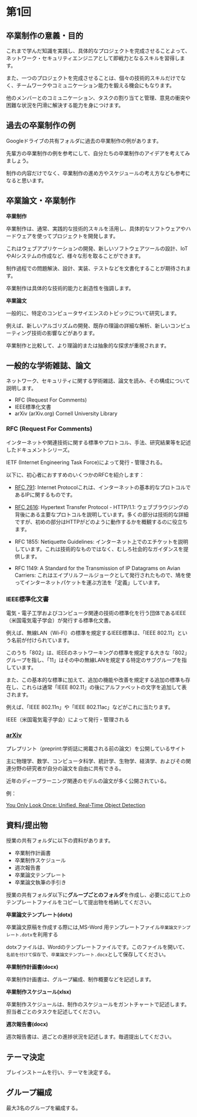 
# 第1回

## 卒業制作の意義・目的

これまで学んだ知識を実践し、具体的なプロジェクトを完成させることよって、ネットワーク・セキュリティエンジニアとして即戦力となるスキルを習得します。

また、一つのプロジェクトを完成させることは、個々の技術的スキルだけでなく、チームワークやコミュニケーション能力を鍛える機会にもなります。

他のメンバーとのコミュニケーション、タスクの割り当てと管理、意見の衝突や困難な状況を円滑に解決する能力を身につけます。

## 過去の卒業制作の例

Googleドライブの共有フォルダに過去の卒業制作の例があります。

先輩方の卒業制作の例を参考にして、自分たちの卒業制作のアイデアを考えてみましょう。

制作の内容だけでなく、卒業制作の進め方やスケジュールの考え方なども参考になると思います。

## 卒業論文・卒業制作

**卒業制作**

卒業制作は、通常、実践的な技術的スキルを活用し、具体的なソフトウェアやハードウェアを使ってプロジェクトを開発します。

これはウェブアプリケーションの開発、新しいソフトウェアツールの設計、IoTやAIシステムの作成など、様々な形を取ることができます。

制作過程での問題解決、設計、実装、テストなどを文書化することが期待されます。

卒業制作は具体的な技術的能力と創造性を強調します。

**卒業論文**

一般的に、特定のコンピュータサイエンスのトピックについて研究します。

例えば、新しいアルゴリズムの開発、既存の理論の詳細な解析、新しいコンピューティング技術の影響などがあります。

卒業制作と比較して、より理論的または抽象的な探求が重視されます。

## 一般的な学術雑誌、論文

ネットワーク、セキュリティに関する学術雑誌、論文を読み、その構成について説明します。

- RFC (Request For Comments) 
- IEEE標準化文書
- arXiv (arXiv.org) Cornell University Library

### RFC (Request For Comments)
インターネットや関連技術に関する標準やプロトコル、手法、研究結果等を記述したドキュメントシリーズ。

IETF (Internet Engineering Task Force)によって発行・管理される。

以下に、初心者におすすめのいくつかのRFCを紹介します：

- [RFC 791](https://datatracker.ietf.org/doc/html/rfc791): Internet Protocolこれは、インターネットの基本的なプロトコルであるIPに関するものです。

- [RFC 2616](https://tex2e.github.io/rfc-translater/html/rfc2616.html): Hypertext Transfer Protocol - HTTP/1.1: ウェブブラウジングの背後にある主要なプロトコルを説明しています。多くの部分は技術的な詳細ですが、初めの部分はHTTPがどのように動作するかを概観するのに役立ちます。

- RFC 1855: Netiquette Guidelines: インターネット上でのエチケットを説明しています。これは技術的なものではなく、むしろ社会的なガイダンスを提供します。

- RFC 1149: A Standard for the Transmission of IP Datagrams on Avian Carriers: これはエイプリルフールジョークとして発行されたもので、鳩を使ってインターネットパケットを運ぶ方法を「定義」しています。

### IEEE標準化文書
電気・電子工学およびコンピュータ関連の技術の標準化を行う団体であるIEEE（米国電気電子学会）が発行する標準化文書。

例えば、無線LAN（Wi-Fi）の標準を規定するIEEE標準は、「IEEE 802.11」という名前が付けられています。

このうち「802」は、IEEEのネットワーキングの標準を規定する大きな「802」グループを指し、「11」はその中の無線LANを規定する特定のサブグループを指しています。

また、この基本的な標準に加えて、追加の機能や改善を規定する追加の標準も存在し、これらは通常「IEEE 802.11」の後にアルファベットの文字を追加して表されます。

例えば、「IEEE 802.11n」や「IEEE 802.11ac」などがこれに当たります。

IEEE（米国電気電子学会）によって発行・管理される

### [arXiv](https://arxiv.org/)

プレプリント（preprint:学術誌に掲載される前の論文）を公開しているサイト

主に物理学、数学、コンピュータ科学、統計学、生物学、経済学、およびその関連分野の研究者が自分の論文を自由に共有できる。

近年のディープラーニング関連のモデルの論文が多く公開されている。

例：

[You Only Look Once: Unified, Real-Time Object Detection](https://arxiv.org/pdf/1506.02640.pdf)

## 資料/提出物

授業の共有フォルダに以下の資料があります。

- 卒業制作計画書
- 卒業制作スケジュール
- 週次報告書
- 卒業論文テンプレート
- 卒業論文執筆の手引き

授業の共有フォルダ以下に**グループごとのフォルダ**を作成し、必要に応じて上のテンプレートファイルをコピーして提出物を格納してください。

**卒業論文テンプレート(dotx)**

卒業論文原稿を作成する際には,MS-Word 用テンプレートファイル`卒業論文テンプレート.dotx`を利用する

dotxファイルは、Wordのテンプレートファイルです。このファイルを開いて、`名前を付けて保存`で、`卒業論文テンプレート.docx`として保存してください。

**卒業制作計画書(docx)**

卒業制作計画書は、グループ編成、制作概要などを記述します。

**卒業制作スケジュール(xlsx)**

卒業制作スケジュールは、制作のスケジュールをガントチャートで記述します。担当者ごとのタスクを記述してください。

**週次報告書(docx)**

週次報告書は、週ごとの進捗状況を記述します。毎週提出してください。

## テーマ決定
ブレインストームを行い、テーマを決定する。

## グループ編成
最大3名のグループを編成する。